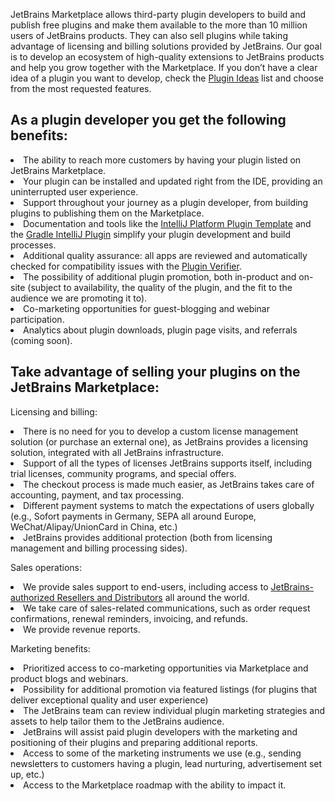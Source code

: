 [//]: # (title: Why build for JetBrains Marketplace?) 

JetBrains Marketplace allows third-party plugin developers to build and publish <control>free plugins</control> and make them available to the more than 10 million users of JetBrains products. They can also <control>sell plugins</control> while taking advantage of licensing and billing solutions provided by JetBrains. Our goal is to develop an ecosystem of high-quality extensions to JetBrains products and help you grow together with the Marketplace. If you don’t have a clear idea of a plugin you want to develop, check the <a href="https://plugins.jetbrains.com/plugin-ideas">Plugin Ideas</a> list and choose from the most requested features.

## As a plugin developer you get the following benefits:

<p><list>
  <li>The ability to reach more customers by having your plugin listed on JetBrains Marketplace.</li>
  <li>Your plugin can be installed and updated right from the IDE, providing an uninterrupted user experience.</li>
  <li>Support throughout your journey as a plugin developer, from building plugins to publishing them on the Marketplace.</li>
  <li>Documentation and tools like the <a href="https://plugins.jetbrains.com/docs/intellij/github-template.html">IntelliJ Platform Plugin Template</a> and the <a href="https://lp.jetbrains.com/gradle-intellij-plugin/">Gradle IntelliJ Plugin</a> simplify your plugin development and build processes.</li>
  <li> Additional quality assurance: all apps are reviewed and automatically checked for compatibility issues with the <a href="https://github.com/JetBrains/intellij-plugin-verifier">Plugin Verifier</a>.</li>
  <li>The possibility of additional plugin promotion, both in-product and on-site (subject to availability, the quality of the plugin, and the fit to the audience we are promoting it to).</li>
  <li>Co-marketing opportunities for guest-blogging and webinar participation.</li>
  <li>Analytics about plugin downloads, plugin page visits, and referrals (coming soon).</li>
</list></p>

## Take advantage of selling your plugins on the JetBrains Marketplace:

<p><control>Licensing and billing:</control>
<list>
 <li>There is no need for you to develop a custom license management solution (or purchase an external one), as JetBrains provides a licensing solution, integrated with all JetBrains infrastructure.</li>
 <li>Support of all the types of licenses JetBrains supports itself, including trial licenses, community programs, and special offers.</li>
 <li>The checkout process is made much easier, as JetBrains takes care of accounting, payment, and tax processing.</li>
 <li>Different payment systems to match the expectations of users globally (e.g., Sofort payments in Germany, SEPA all around Europe, WeChat/Alipay/UnionCard in China, etc.)</li>
 <li>JetBrains provides additional protection (both from licensing management and billing processing sides).</li>
</list></p>

<p><control>Sales operations:</control>
<list>
 <li>We provide sales support to end-users, including access to <a href="https://www.jetbrains.com/company/partners/#profession=reseller">JetBrains-authorized Resellers and Distributors</a> all around the world.</li>
 <li>We take care of sales-related communications, such as order request confirmations, renewal reminders, invoicing, and refunds.</li>
 <li>We provide revenue reports.</li>
</list></p>

<p><control>Marketing benefits:</control>
<list>
 <li>Prioritized access to co-marketing opportunities via Marketplace and product blogs and webinars.</li>
 <li>Possibility for additional promotion via featured listings (for plugins that deliver exceptional quality and user experience)</li>
 <li>The JetBrains team can review individual plugin marketing strategies and assets to help tailor them to the JetBrains audience.</li>
 <li>JetBrains will assist paid plugin developers with the marketing and positioning of their plugins and preparing additional reports.</li>
 <li>Access to some of the marketing instruments we use (e.g., sending newsletters to customers having a plugin, lead nurturing, advertisement set up, etc.)</li>
 <li>Access to the Marketplace roadmap with the ability to impact it.</li>
</list></p>
